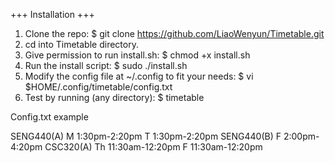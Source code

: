 +++ Installation +++ 

1. Clone the repo: $ git clone https://github.com/LiaoWenyun/Timetable.git
2. cd into Timetable directory. 
3. Give permission to run install.sh: $ chmod +x install.sh  
3. Run the install script: $ sudo ./install.sh 
4. Modify the config file at ~/.config to fit your needs: $ vi $HOME/.config/timetable/config.txt
5. Test by running (any directory): $ timetable   

Config.txt example

SENG440(A) M 1:30pm-2:20pm T 1:30pm-2:20pm
SENG440(B) F 2:00pm-4:20pm
CSC320(A) Th 11:30am-12:20pm F 11:30am-12:20pm
